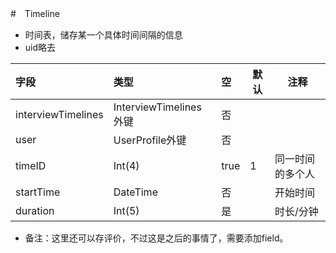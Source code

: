 #　Timeline

-  时间表，储存某一个具体时间间隔的信息
- uid略去

|        字段        |          类型          |  空  | 默认 |       注释       |
| :----------------- | :--------------------- | :--- | ---- | ---------------- |
| interviewTimelines | InterviewTimelines外键 | 否   |      |                  |
| user               | UserProfile外键        | 否   |      |                  |
| timeID             | Int(4)                 | true | 1    | 同一时间的多个人 |
| startTime          | DateTime               | 否   |      | 开始时间         |
| duration           | Int(5)                 | 是   |      | 时长/分钟        |

- 备注：这里还可以存评价，不过这是之后的事情了，需要添加field。